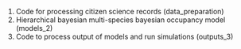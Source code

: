 1. Code for processing citizen science records (data_preparation) 
2. Hierarchical bayesian multi-species bayesian occupancy model (models_2)
3. Code to process output of models and run simulations (outputs_3)

